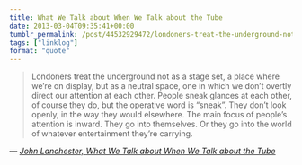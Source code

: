 ```yaml
---
title: What We Talk about When We Talk about the Tube
date: 2013-03-04T09:35:41+00:00
tumblr_permalink: /post/44532929472/londoners-treat-the-underground-not-as-a-stage
tags: ["linklog"]
format: "quote"
---
```


> Londoners treat the underground not as a stage set, a place where we&rsquo;re on display, but as a neutral space, one in which we don&rsquo;t overtly direct our attention at each other. People sneak glances at each other, of course they do, but the operative word is &ldquo;sneak&rdquo;. They don&rsquo;t look openly, in the way they would elsewhere. The main focus of people&rsquo;s attention is inward. They go into themselves. Or they go into the world of whatever entertainment they&rsquo;re carrying.

— <cite>[John Lanchester, _What We Talk about When We Talk about the Tube_](https://www.goodreads.com/book/show/17356880-what-we-talk-about-when-we-talk-about-the-tube)</cite>

